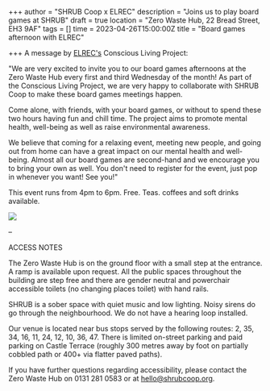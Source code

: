 +++
author = "SHRUB Coop x ELREC"
description = "Joins us to play board games at SHRUB"
draft = true
location = "Zero Waste Hub, 22 Bread Street, EH3 9AF"
tags = []
time = 2023-04-26T15:00:00Z
title = "Board games afternoon with ELREC"

+++
A message by [ELREC's](https://www.elrec.org.uk/) Conscious Living Project:

"We are very excited to invite you to our board games afternoons at the Zero Waste Hub every first and third Wednesday of the month! As part of the Conscious Living Project, we are very happy to collaborate with SHRUB Coop to make these board games meetings happen.

Come alone, with friends, with your board games, or without to spend these two hours having fun and chill time. The project aims to promote mental health, well-being as well as raise environmental awareness. 

We believe that coming for a relaxing event, meeting new people, and going out from home can have a great impact on our mental health and well-being. Almost all our board games are second-hand and we encourage you to bring your own as well. You don't need to register for the event, just pop in whenever you want!  See you!"

This event runs from 4pm to 6pm. Free. Teas. coffees and soft drinks available. 

![](https://res.cloudinary.com/shrub-co-op/image/upload/v1682076713/shrubcoop.org/media/338711420_1187853361934340_4176472512008763390_n_s2jqur.jpg)

–

ACCESS NOTES

The Zero Waste Hub is on the ground floor with a small step at the entrance. A ramp is available upon request. All the public spaces throughout the building are step free and there are gender neutral and powerchair accessible toilets (no changing places toilet) with hand rails.

SHRUB is a sober space with quiet music and low lighting. Noisy sirens do go through the neighbourhood. We do not have a hearing loop installed.

Our venue is located near bus stops served by the following routes: 2, 35, 34, 16, 11, 24, 12, 10, 36, 47. There is limited on-street parking and paid parking on Castle Terrace (roughly 300 metres away by foot on partially cobbled path or 400+ via flatter paved paths).

If you have further questions regarding accessibility, please contact the Zero Waste Hub on 0131 281 0583 or at hello@shrubcoop.org.
